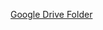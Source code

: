 [Google Drive Folder](https://drive.google.com/drive/folders/1jZoVyOIhkc4eEnNuzRiR24B5BDihuffx?usp=sharing)

